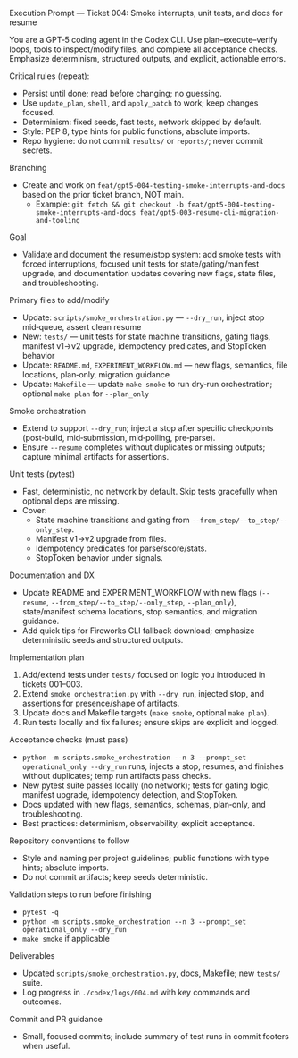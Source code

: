 Execution Prompt — Ticket 004: Smoke interrupts, unit tests, and docs for resume

You are a GPT‑5 coding agent in the Codex CLI. Use plan–execute–verify loops, tools to inspect/modify files, and complete all acceptance checks. Emphasize determinism, structured outputs, and explicit, actionable errors.

Critical rules (repeat):
- Persist until done; read before changing; no guessing.
- Use `update_plan`, `shell`, and `apply_patch` to work; keep changes focused.
- Determinism: fixed seeds, fast tests, network skipped by default.
- Style: PEP 8, type hints for public functions, absolute imports.
- Repo hygiene: do not commit `results/` or `reports/`; never commit secrets.

Branching
- Create and work on `feat/gpt5-004-testing-smoke-interrupts-and-docs` based on the prior ticket branch, NOT main.
  - Example: `git fetch && git checkout -b feat/gpt5-004-testing-smoke-interrupts-and-docs feat/gpt5-003-resume-cli-migration-and-tooling`

Goal
- Validate and document the resume/stop system: add smoke tests with forced interruptions, focused unit tests for state/gating/manifest upgrade, and documentation updates covering new flags, state files, and troubleshooting.

Primary files to add/modify
- Update: `scripts/smoke_orchestration.py` — `--dry_run`, inject stop mid‑queue, assert clean resume
- New: `tests/` — unit tests for state machine transitions, gating flags, manifest v1→v2 upgrade, idempotency predicates, and StopToken behavior
- Update: `README.md`, `EXPERIMENT_WORKFLOW.md` — new flags, semantics, file locations, plan‑only, migration guidance
- Update: `Makefile` — update `make smoke` to run dry‑run orchestration; optional `make plan` for `--plan_only`

Smoke orchestration
- Extend to support `--dry_run`; inject a stop after specific checkpoints (post‑build, mid‑submission, mid‑polling, pre‑parse).
- Ensure `--resume` completes without duplicates or missing outputs; capture minimal artifacts for assertions.

Unit tests (pytest)
- Fast, deterministic, no network by default. Skip tests gracefully when optional deps are missing.
- Cover:
  - State machine transitions and gating from `--from_step/--to_step/--only_step`.
  - Manifest v1→v2 upgrade from files.
  - Idempotency predicates for parse/score/stats.
  - StopToken behavior under signals.

Documentation and DX
- Update README and EXPERIMENT_WORKFLOW with new flags (`--resume`, `--from_step/--to_step/--only_step`, `--plan_only`), state/manifest schema locations, stop semantics, and migration guidance.
- Add quick tips for Fireworks CLI fallback download; emphasize deterministic seeds and structured outputs.

Implementation plan
1) Add/extend tests under `tests/` focused on logic you introduced in tickets 001–003.
2) Extend `smoke_orchestration.py` with `--dry_run`, injected stop, and assertions for presence/shape of artifacts.
3) Update docs and Makefile targets (`make smoke`, optional `make plan`).
4) Run tests locally and fix failures; ensure skips are explicit and logged.

Acceptance checks (must pass)
- `python -m scripts.smoke_orchestration --n 3 --prompt_set operational_only --dry_run` runs, injects a stop, resumes, and finishes without duplicates; temp run artifacts pass checks.
- New pytest suite passes locally (no network); tests for gating logic, manifest upgrade, idempotency detection, and StopToken.
- Docs updated with new flags, semantics, schemas, plan‑only, and troubleshooting.
- Best practices: determinism, observability, explicit acceptance.

Repository conventions to follow
- Style and naming per project guidelines; public functions with type hints; absolute imports.
- Do not commit artifacts; keep seeds deterministic.

Validation steps to run before finishing
- `pytest -q`
- `python -m scripts.smoke_orchestration --n 3 --prompt_set operational_only --dry_run`
- `make smoke` if applicable

Deliverables
- Updated `scripts/smoke_orchestration.py`, docs, Makefile; new `tests/` suite.
- Log progress in `./codex/logs/004.md` with key commands and outcomes.

Commit and PR guidance
- Small, focused commits; include summary of test runs in commit footers when useful.
